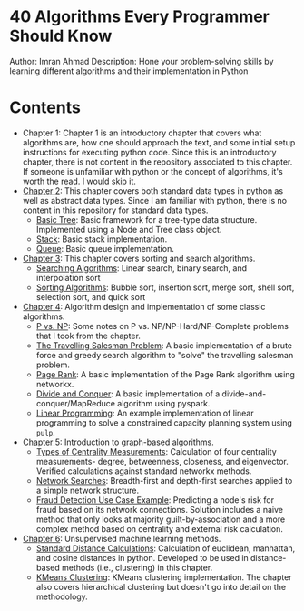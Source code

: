 # 40 Algorithms Every Programmer Should Know

Author: Imran Ahmad
Description: Hone your problem-solving skills by learning different algorithms and their implementation in Python

# Contents

- Chapter 1: Chapter 1 is an introductory chapter that covers what algorithms are, how one should approach the text, and some initial setup instructions for executing python code. Since this is an introductory chapter, there is not content in the repository associated to this chapter. If someone is unfamiliar with python or the concept of algorithms, it's worth the read. I would skip it.
- [Chapter 2](./ch2/): This chapter covers both standard data types in python as well as abstract data types. Since I am familiar with python, there is no content in this repository for standard data types.   
  - [Basic Tree](./ch2/tree.py): Basic framework for a tree-type data structure. Implemented using a Node and Tree class object.
  - [Stack](./ch2/stack.py): Basic stack implementation.
  - [Queue](./ch2/queue.py): Basic queue implementation.
- [Chapter 3](./ch3/): This chapter covers sorting and search algorithms.
  - [Searching Algorithms](./ch3/searches.py): Linear search, binary search, and interpolation sort
  - [Sorting Algorithms](./ch3/sorts.py): Bubble sort, insertion sort, merge sort, shell sort, selection sort, and quick sort
- [Chapter 4](./ch4/): Algorithm design and implementation of some classic algorithms.
  - [P vs. NP](./ch4/p_vs_np.md): Some notes on P vs. NP/NP-Hard/NP-Complete problems that I took from the chapter.
  - [The Travelling Salesman Problem](./ch4/tsp.py): A basic implementation of a brute force and greedy search algorithm to "solve" the travelling salesman problem.
  - [Page Rank](./ch4/pagerank.py): A basic implementation of the Page Rank algorithm using networkx.
  - [Divide and Conquer](./ch4/divide_and_conquer.py): A basic implementation of a divide-and-conquer/MapReduce algorithm using pyspark.
  - [Linear Programming](./ch4/capacity.py): An example implementation of linear programming to solve a constrained capacity planning system using `pulp`.
- [Chapter 5](./ch5/): Introduction to graph-based algorithms.
  - [Types of Centrality Measurements](./ch5/centralities.py): Calculation of four centrality measurements- degree, betweenness, closeness, and eigenvector. Verified calculations against standard networkx methods.
  - [Network Searches](./ch5/searches.py): Breadth-first and depth-first searches applied to a simple network structure.
  - [Fraud Detection Use Case Example](./ch5/gba.py): Predicting a node's risk for fraud based on its network connections. Solution includes a naive method that only looks at majority guilt-by-association and a more complex method based on centrality and external risk calculation.
- [Chapter 6](./ch6/): Unsupervised machine learning methods.
  - [Standard Distance Calculations](./ch6/distances.py): Calculation of euclidean, manhattan, and cosine distances in python. Developed to be used in distance-based methods (i.e., clustering) in this chapter.
  - [KMeans Clustering](./ch6/clustering.py): KMeans clustering implementation. The chapter also covers hierarchical clustering but doesn't go into detail on the methodology.
